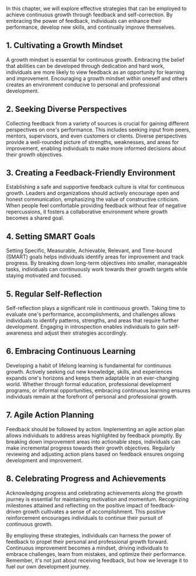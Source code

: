 
In this chapter, we will explore effective strategies that can be employed to achieve continuous growth through feedback and self-correction. By embracing the power of feedback, individuals can enhance their performance, develop new skills, and continually improve themselves.

1\. Cultivating a Growth Mindset
-------------------------------

A growth mindset is essential for continuous growth. Embracing the belief that abilities can be developed through dedication and hard work, individuals are more likely to view feedback as an opportunity for learning and improvement. Encouraging a growth mindset within oneself and others creates an environment conducive to personal and professional development.

2\. Seeking Diverse Perspectives
-------------------------------

Collecting feedback from a variety of sources is crucial for gaining different perspectives on one's performance. This includes seeking input from peers, mentors, supervisors, and even customers or clients. Diverse perspectives provide a well-rounded picture of strengths, weaknesses, and areas for improvement, enabling individuals to make more informed decisions about their growth objectives.

3\. Creating a Feedback-Friendly Environment
-------------------------------------------

Establishing a safe and supportive feedback culture is vital for continuous growth. Leaders and organizations should actively encourage open and honest communication, emphasizing the value of constructive criticism. When people feel comfortable providing feedback without fear of negative repercussions, it fosters a collaborative environment where growth becomes a shared goal.

4\. Setting SMART Goals
----------------------

Setting Specific, Measurable, Achievable, Relevant, and Time-bound (SMART) goals helps individuals identify areas for improvement and track progress. By breaking down long-term objectives into smaller, manageable tasks, individuals can continuously work towards their growth targets while staying motivated and focused.

5\. Regular Self-Reflection
--------------------------

Self-reflection plays a significant role in continuous growth. Taking time to evaluate one's performance, accomplishments, and challenges allows individuals to identify patterns, strengths, and areas that require further development. Engaging in introspection enables individuals to gain self-awareness and adjust their strategies accordingly.

6\. Embracing Continuous Learning
--------------------------------

Developing a habit of lifelong learning is fundamental for continuous growth. Actively seeking out new knowledge, skills, and experiences expands one's horizons and keeps them adaptable in an ever-changing world. Whether through formal education, professional development programs, or informal opportunities, embracing continuous learning ensures individuals remain at the forefront of personal and professional growth.

7\. Agile Action Planning
------------------------

Feedback should be followed by action. Implementing an agile action plan allows individuals to address areas highlighted by feedback promptly. By breaking down improvement areas into actionable steps, individuals can make incremental progress towards their growth objectives. Regularly reviewing and adjusting action plans based on feedback ensures ongoing development and improvement.

8\. Celebrating Progress and Achievements
----------------------------------------

Acknowledging progress and celebrating achievements along the growth journey is essential for maintaining motivation and momentum. Recognizing milestones attained and reflecting on the positive impact of feedback-driven growth cultivates a sense of accomplishment. This positive reinforcement encourages individuals to continue their pursuit of continuous growth.

By employing these strategies, individuals can harness the power of feedback to propel their personal and professional growth forward. Continuous improvement becomes a mindset, driving individuals to embrace challenges, learn from mistakes, and optimize their performance. Remember, it's not just about receiving feedback, but how we leverage it to fuel our own development journey.
